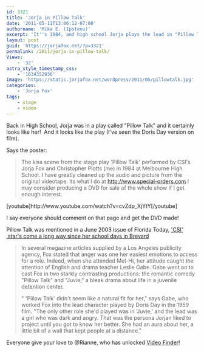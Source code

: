 ```yaml
---
id: 3321
title: 'Jorja in Pillow Talk'
date: '2011-05-11T13:06:12-07:00'
authorname: 'Mika E. (Ipstenu)'
excerpt: 'It''s 1984, and high school Jorja plays the lead in "Pillow Talk" at Melbourne High School. Can you believe it!?'
layout: post
guid: 'https://jorjafox.net/?p=3321'
permalink: /2011/jorja-in-pillow-talk/
Views:
    - '32'
astra_style_timestamp_css:
    - '1634352936'
image: 'https://static.jorjafox.net/wordpress/2011/05/pillowtalk.jpg'
categories:
    - 'Jorja Fox'
tags:
    - stage
    - video
---
```


Back in High School, Jorja was in a play called "Pillow Talk" and it certainly looks like her!  And it looks like the play (I've seen the Doris Day version on film).

Says the poster:
<blockquote>The kiss scene from the stage play 'Pillow Talk' performed by CSI's Jorja Fox and Christopher Plotts (me) in 1984 at Melbourne High School. I have greatly cleaned up the audio and picture from the original videotape. Its what I do at <a title="http://www.special-orders.com" dir="ltr" rel="nofollow" href="http://www.special-orders.com/" target="_blank">http://www.special-orders.com</a> I may consider producing a DVD for sale of the whole show if I get enough interest.</blockquote>
[youtube]http://www.youtube.com/watch?v=cvZdp_XjYtY[/youtube]

I say everyone should comment on that page and get the DVD made!

Pillow Talk was mentioned in a June 2003 issue of Florida Today, <a href="https://jorjafox.net/wiki/Florida_Today_(11_June_2003)">'CSI'  star's come a long way since her school days in Brevard</a>
<blockquote>In several magazine articles supplied by a Los Angeles publicity agency, Fox stated that anger was one her easiest emotions to access for a role. Indeed, when she attended Mel-Hi, her attitude caught the attention of English and drama teacher Leslie Gabe. Gabe went on to cast Fox in two starkly contrasting productions: the romantic comedy "Pillow Talk" and "Juvie," a bleak drama about life in a juvenile detention center.

" 'Pillow Talk' didn't seem like a natural fit for her," says Gabe, who worked Fox into the lead character played by Doris Day in the 1959 film. "The only other role she'd played was in 'Juvie,' and the lead was a girl who was dark and angry. That was the persona Jorjan liked to project until you got to know her better. She had an aura about her, a little bit of a wall that kept people at a distance."</blockquote>
Everyone give your love to @Rianne, who has unlocked <a href="https://jorjafox.net/members/rianne/activity/7104">Video Finder</a>!
